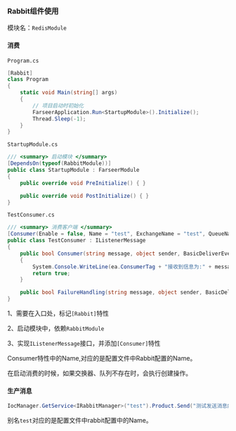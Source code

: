 ### Rabbit组件使用
模块名：`RedisModule`

#### 消费
`Program.cs`
```c#
[Rabbit]
class Program
{
    static void Main(string[] args)
    {
        // 项目启动时初始化
        FarseerApplication.Run<StartupModule>().Initialize();
        Thread.Sleep(-1);
    }
}
```
`StartupModule.cs`
```c#
/// <summary> 启动模块 </summary>
[DependsOn(typeof(RabbitModule))]
public class StartupModule : FarseerModule
{
    public override void PreInitialize() { }

    public override void PostInitialize() { }
}
```
`TestConsumer.cs`
```c#
/// <summary> 消费客户端 </summary>
[Consumer(Enable = false, Name = "test", ExchangeName = "test", QueueName = "test", ExchangeType = eumExchangeType.fanout, DlxExchangeName = "DeadLetter")]
public class TestConsumer : IListenerMessage
{
    public bool Consumer(string message, object sender, BasicDeliverEventArgs ea)
    {
        System.Console.WriteLine(ea.ConsumerTag + "接收到信息为:" + message);
        return true;
    }

    public bool FailureHandling(string message, object sender, BasicDeliverEventArgs ea) => throw new NotImplementedException();
}
```

1、需要在入口处，标记`[Rabbit]`特性

2、启动模块中，依赖`RabbitModule`

3、实现`IListenerMessage`接口，并添加`[Consumer]`特性

Consumer特性中的Name,对应的是配置文件中Rabbit配置的Name。

在启动消费的时候，如果交换器、队列不存在时，会执行创建操作。

#### 生产消息
```c#
IocManager.GetService<IRabbitManager>("test").Product.Send("测试发送消息内容");
```
别名`test`对应的是配置文件中rabbit配置中的Name。
